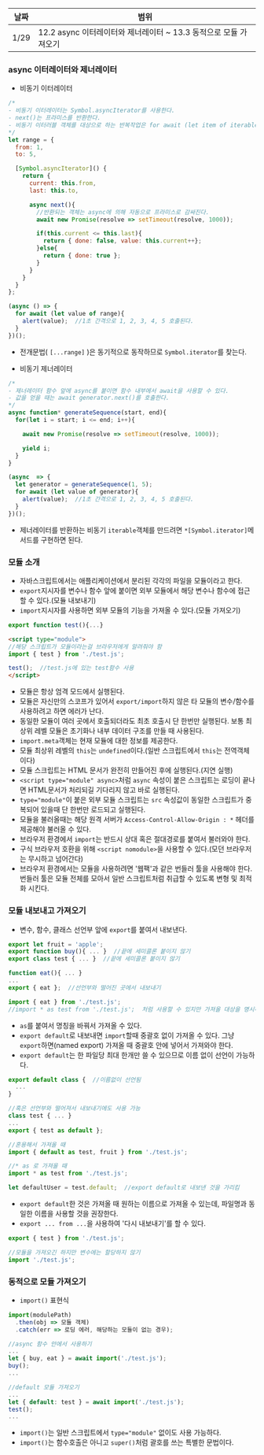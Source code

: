 날짜 | 범위
--- | ---
1/29 | 12.2 async 이터레이터와 제너레이터 ~ 13.3 동적으로 모듈 가져오기

### async 이터레이터와 제너레이터
- 비동기 이터레이터
```js
/*
- 비동기 이터레이터는 Symbol.asyncIterator를 사용한다.
- next()는 프라미스를 반환한다.
- 비동기 이터러블 객체를 대상으로 하는 반복작업은 for await (let item of iterable)을 사용한다.
*/
let range = {
  from: 1,
  to: 5,

  [Symbol.asyncIterator]() {
    return {
      current: this.from,
      last: this.to,

      async next(){
        //반환되는 객체는 async에 의해 자동으로 프라미스로 감싸진다.
        await new Promise(resolve => setTimeout(resolve, 1000));

        if(this.current <= this.last){
          return { done: false, value: this.current++};
        }else{
          return { done: true };
        }
      }
    }
  }
};

(async () => {
  for await (let value of range){
    alert(value);  //1초 간격으로 1, 2, 3, 4, 5 호출된다.
  }
})();
```
- 전개문법( `[...range]` )은 동기적으로 동작하므로 `Symbol.iterator`를 찾는다.

- 비동기 제너레이터
```js
/*
- 제너레이터 함수 앞에 async를 붙이면 함수 내부에서 await을 사용할 수 있다.
- 값을 얻을 때는 await generator.next()를 호출한다.
*/
async function* generateSequence(start, end){
  for(let i = start; i <= end; i++){

    await new Promise(resolve => setTimeout(resolve, 1000));

    yield i;
  }
}

(async  => {
  let generator = generateSequence(1, 5);
  for await (let value of generator){
    alert(value);  //1초 간격으로 1, 2, 3, 4, 5 호출된다.
  }
})();
```
- 제너레이터를 반환하는 비동기 `iterable`객체를 만드려면 `*[Symbol.iterator]`메서드를 구현하면 된다.

### 모듈 소개
- 자바스크립트에서는 애플리케이션에서 분리된 각각의 파일을 모듈이라고 한다.
- `export`지시자를 변수나 함수 앞에 붙이면 외부 모듈에서 해당 변수나 함수에 접근할 수 있다.(모듈 내보내기)
- `import`지시자를 사용하면 외부 모듈의 기능을 가져올 수 있다.(모듈 가져오기)
```js
export function test(){...}
```
```html
<script type="module">
//해당 스크립트가 모듈이라는걸 브라우저에게 알려줘야 함
import { test } from './test.js';

test();  //test.js에 있는 test함수 사용
</script>
```
- 모듈은 항상 엄격 모드에서 실행된다.
- 모듈은 자신만의 스코프가 있어서 `export/import`하지 않은 타 모듈의 변수/함수를 사용하려고 하면 에러가 난다.
- 동일한 모듈이 여러 곳에서 호출되더라도 최초 호출시 단 한번만 실행된다. 보통 최상위 레벨 모듈은 초기화나 내부 데이터 구조를 만들 때 사용된다.
- `import.meta`객체는 현재 모듈에 대한 정보를 제공한다.
- 모듈 최상위 레벨의 `this`는 `undefined`이다.(일반 스크립트에서 `this`는 전역객체이다)
- 모듈 스크립트는 HTML 문서가 완전히 만들어진 후에 실행된다.(지연 실행)
- `<script type="module" async>`처럼 `async` 속성이 붙은 스크립트는 로딩이 끝나면 HTML문서가 처리되길 기다리지 않고 바로 실행된다.
- `type="module"`이 붙은 외부 모듈 스크립트는 `src` 속성값이 동일한 스크립트가 중복되어 있을때 단 한번만 로드되고 실행된다.
- 모듈을 불러올때는 해당 원격 서버가 `Access-Control-Allow-Origin : *` 헤더를 제공해야 불러올 수 있다.
- 브라우저 환경에서 `import`는 반드시 상대 혹은 절대경로를 붙여서 불러와야 한다.
- 구식 브라우저 호환을 위해 `<script nomodule>`을 사용할 수 있다.(모던 브라우저는 무시하고 넘어간다)
- 브라우저 환경에서는 모듈을 사용하려면 '웹팩'과 같은 번들러 툴을 사용해야 한다. 번들러 툴은 모듈 전체를 모아서 일반 스크립트처럼 취급할 수 있도록 변형 및 최적화 시킨다.

### 모듈 내보내고 가져오기
- 변수, 함수, 클래스 선언부 앞에 `export`를 붙여서 내보낸다.
```js
export let fruit = 'apple';
export function buy(){ ... }  //끝에 세미콜론 붙이지 않기
export class test { ... }  //끝에 세미콜론 붙이지 않기

function eat(){ ... }
...
export { eat };  //선언부와 떨어진 곳에서 내보내기

import { eat } from './test.js';
//import * as test from './test.js';  처럼 사용할 수 있지만 가져올 대상을 명시하는것을 권장한다.
```
- `as`를 붙여서 명칭을 바꿔서 가져올 수 있다.
- `export default`로 내보내면 `import`할때 중괄호 없이 가져올 수 있다. 그냥 `export`하면(named export) 가져올 때 중괄호 안에 넣어서 가져와야 한다.
- `export default`는 한 파일당 최대 한개만 쓸 수 있으므로 이름 없이 선언이 가능하다.
```js
export default class {  //이름없이 선언됨
  ...
}

//혹은 선언부와 떨어져서 내보내기에도 사용 가능
class test { ... }
...
export { test as default };

//혼용해서 가져올 때
import { default as test, fruit } from './test.js';

//* as 로 가져올 때
import * as test from './test.js';

let defaultUser = test.default;  //export default로 내보낸 것을 가리킴
```
- `export default`한 것은 가져올 때 원하는 이름으로 가져올 수 있는데, 파일명과 동일한 이름을 사용할 것을 권장한다.
- `export ... from ...`을 사용하여 '다시 내보내기'를 할 수 있다.
```js
export { test } from './test.js';

//모듈을 가져오긴 하지만 변수에는 할당하지 않기
import './test.js';
```

### 동적으로 모듈 가져오기
- `import()` 표현식
```js
import(modulePath)
  .then(obj => 모듈 객체)
  .catch(err => 로딩 에러, 해당하는 모듈이 없는 경우);

//async 함수 안에서 사용하기
...
let { buy, eat } = await import('./test.js');
buy();
...

//default 모듈 가져오기
...
let { default: test } = await import('./test.js');
test();
...
```
- `import()`는 일반 스크립트에서 `type="module"` 없이도 사용 가능하다.
- `import()`는 함수호출은 아니고 `super()`처럼 괄호를 쓰는 특별한 문법이다.

